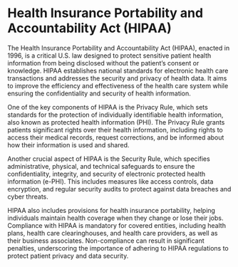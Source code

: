 <!--
source: GPT-4o
abbr: HIPAA
tags: data laws
-->

# Health Insurance Portability and Accountability Act (HIPAA)

The Health Insurance Portability and Accountability Act (HIPAA), enacted in 1996, is a critical U.S. law designed to protect sensitive patient health information from being disclosed without the patient’s consent or knowledge. HIPAA establishes national standards for electronic health care transactions and addresses the security and privacy of health data. It aims to improve the efficiency and effectiveness of the health care system while ensuring the confidentiality and security of health information.

One of the key components of HIPAA is the Privacy Rule, which sets standards for the protection of individually identifiable health information, also known as protected health information (PHI). The Privacy Rule grants patients significant rights over their health information, including rights to access their medical records, request corrections, and be informed about how their information is used and shared.

Another crucial aspect of HIPAA is the Security Rule, which specifies administrative, physical, and technical safeguards to ensure the confidentiality, integrity, and security of electronic protected health information (e-PHI). This includes measures like access controls, data encryption, and regular security audits to protect against data breaches and cyber threats.

HIPAA also includes provisions for health insurance portability, helping individuals maintain health coverage when they change or lose their jobs. Compliance with HIPAA is mandatory for covered entities, including health plans, health care clearinghouses, and health care providers, as well as their business associates. Non-compliance can result in significant penalties, underscoring the importance of adhering to HIPAA regulations to protect patient privacy and data security.

